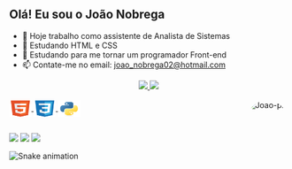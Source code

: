 ## Olá! Eu sou o João Nobrega

- 🔭 Hoje trabalho como assistente de Analista de Sistemas
- 🌱 Estudando HTML e CSS
- 👯 Estudando para me tornar um programador Front-end
- 📫 Contate-me no email: joao_nobrega02@hotmail.com

<div align="center">
  <a href="https://github.com/nobrega-joao">
  <img height="150em" src="https://github-readme-stats.vercel.app/api?username=nobrega-joao&show_icons=true&theme=dark&include_all_commits=true&count_private=true"/>
  <img height="150em" src="https://github-readme-stats.vercel.app/api/top-langs/?username=nobrega-joao&layout=compact&langs_count=7&theme=dark"/>
</div>
  
<div style="display: inline_block"><br>
  <img align="center" alt="Joao-HTML" height="30" width="40" src="https://raw.githubusercontent.com/devicons/devicon/master/icons/html5/html5-original.svg">
  <img align="center" alt="Joao-CSS" height="30" width="40" src="https://raw.githubusercontent.com/devicons/devicon/master/icons/css3/css3-original.svg">
  <img align="center" alt="Joao-Python" height="30" width="40" src="https://raw.githubusercontent.com/devicons/devicon/master/icons/python/python-original.svg">
  <img align="right" alt="Joao-pic" height="150" style="border-radius:50px;" src="https://i.ibb.co/DLD4V03/ezgif-com-gif-maker.gif">
</div>
  
##
  
<div>
  <a href="https://instagram.com/nobregaa_joao" target="_blank"><img src="https://img.shields.io/badge/-Instagram-%23E4405F?style=for-the-badge&logo=instagram&logoColor=white" target="_blank"></a>
  <a href = "mailto:joao_nobrega02@hotmail.com"><img src="https://img.shields.io/badge/Microsoft_Outlook-0078D4?style=for-the-badge&logo=microsoft-outlook&logoColor=white" target="_blank"></a>
  <a href="https://www.linkedin.com/in/jo%C3%A3o-victor-dos-santos-nobrega-1a5151187/" target="_blank"><img src="https://img.shields.io/badge/-LinkedIn-%230077B5?style=for-the-badge&logo=linkedin&logoColor=white" target="_blank"></a>
  
  ![Snake animation](https://github.com/nobrega-joao/nobrega-joao/blob/output/github-contribution-grid-snake.svg)
  
</div>
